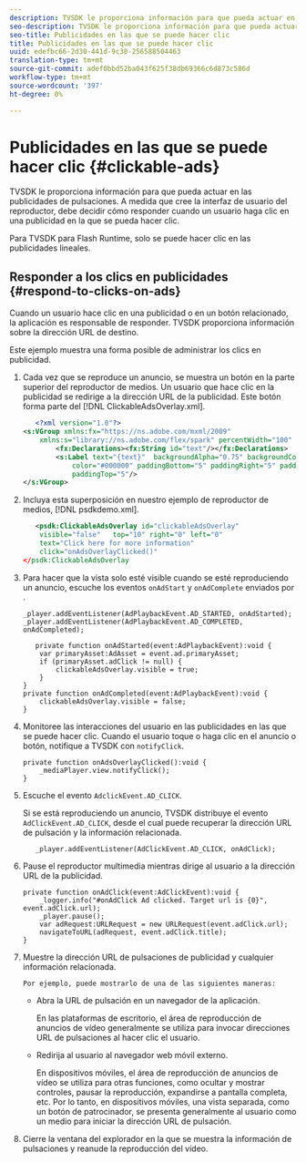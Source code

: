 ```yaml
---
description: TVSDK le proporciona información para que pueda actuar en las publicidades de pulsaciones. A medida que cree la interfaz de usuario del reproductor, debe decidir cómo responder cuando un usuario haga clic en una publicidad en la que se pueda hacer clic.
seo-description: TVSDK le proporciona información para que pueda actuar en las publicidades de pulsaciones. A medida que cree la interfaz de usuario del reproductor, debe decidir cómo responder cuando un usuario haga clic en una publicidad en la que se pueda hacer clic.
seo-title: Publicidades en las que se puede hacer clic
title: Publicidades en las que se puede hacer clic
uuid: edefbc66-2d30-441d-9c30-256588504463
translation-type: tm+mt
source-git-commit: adef0bbd52ba043f625f38db69366c6d873c586d
workflow-type: tm+mt
source-wordcount: '397'
ht-degree: 0%

---
```



# Publicidades en las que se puede hacer clic {#clickable-ads}

TVSDK le proporciona información para que pueda actuar en las publicidades de pulsaciones. A medida que cree la interfaz de usuario del reproductor, debe decidir cómo responder cuando un usuario haga clic en una publicidad en la que se pueda hacer clic.

Para TVSDK para Flash Runtime, solo se puede hacer clic en las publicidades lineales.

## Responder a los clics en publicidades {#respond-to-clicks-on-ads}

Cuando un usuario hace clic en una publicidad o en un botón relacionado, la aplicación es responsable de responder. TVSDK proporciona información sobre la dirección URL de destino.

Este ejemplo muestra una forma posible de administrar los clics en publicidad.

1. Cada vez que se reproduce un anuncio, se muestra un botón en la parte superior del reproductor de medios. Un usuario que hace clic en la publicidad se redirige a la dirección URL de la publicidad. Este botón forma parte del [!DNL ClickableAdsOverlay.xml].

   ```xml
      <?xml version="1.0"?> 
   <s:VGroup xmlns:fx="https://ns.adobe.com/mxml/2009"  
       xmlns:s="library://ns.adobe.com/flex/spark" percentWidth="100" horizontalAlign="center">     
           <fx:Declarations><fx:String id="text"/></fx:Declarations> 
           <s:Label text="{text}"  backgroundAlpha="0.75" backgroundColor="#DEDEDE"  
               color="#000000" paddingBottom="5" paddingRight="5" paddingLeft="5"  
               paddingTop="5"/> 
   </s:VGroup>
   ```

1. Incluya esta superposición en nuestro ejemplo de reproductor de medios, [!DNL psdkdemo.xml].

   ```xml
      <psdk:ClickableAdsOverlay id="clickableAdsOverlay"  
       visible="false"   top="10" right="0" left="0"  
       text="Click here for more information"   
       click="onAdsOverlayClicked()" 
   </psdk:ClickableAdsOverlay
   ```

1. Para hacer que la vista solo esté visible cuando se esté reproduciendo un anuncio, escuche los eventos `onAdStart` y `onAdComplete` enviados por .

   ```
   _player.addEventListener(AdPlaybackEvent.AD_STARTED, onAdStarted); 
   _player.addEventListener(AdPlaybackEvent.AD_COMPLETED, onAdCompleted); 
   ```

   ```
      private function onAdStarted(event:AdPlaybackEvent):void { 
       var primaryAsset:AdAsset = event.ad.primaryAsset; 
       if (primaryAsset.adClick != null) { 
           clickableAdsOverlay.visible = true;  
       } 
   } 
   private function onAdCompleted(event:AdPlaybackEvent):void { 
       clickableAdsOverlay.visible = false; 
   }
   ```

1. Monitoree las interacciones del usuario en las publicidades en las que se puede hacer clic. Cuando el usuario toque o haga clic en el anuncio o botón, notifique a TVSDK con `notifyClick`.

   ```
   private function onAdsOverlayClicked():void {     
       _mediaPlayer.view.notifyClick(); 
   }
   ```

1. Escuche el evento `AdclickEvent.AD_CLICK`.

   Si se está reproduciendo un anuncio, TVSDK distribuye el evento `AdClickEvent.AD_CLICK`, desde el cual puede recuperar la dirección URL de pulsación y la información relacionada.

   ```
      _player.addEventListener(AdClickEvent.AD_CLICK, onAdClick);
   ```

1. Pause el reproductor multimedia mientras dirige al usuario a la dirección URL de la publicidad.

   ```
   private function onAdClick(event:AdClickEvent):void { 
       _logger.info("#onAdClick Ad clicked. Target url is {0}", event.adClick.url);  
       _player.pause(); 
       var adRequest:URLRequest = new URLRequest(event.adClick.url); 
       navigateToURL(adRequest, event.adClick.title); 
   }
   ```

1. Muestre la dirección URL de pulsaciones de publicidad y cualquier información relacionada.

       Por ejemplo, puede mostrarlo de una de las siguientes maneras:
   
   * Abra la URL de pulsación en un navegador de la aplicación.

      En las plataformas de escritorio, el área de reproducción de anuncios de vídeo generalmente se utiliza para invocar direcciones URL de pulsaciones al hacer clic el usuario.
   * Redirija al usuario al navegador web móvil externo.

      En dispositivos móviles, el área de reproducción de anuncios de vídeo se utiliza para otras funciones, como ocultar y mostrar controles, pausar la reproducción, expandirse a pantalla completa, etc. Por lo tanto, en dispositivos móviles, una vista separada, como un botón de patrocinador, se presenta generalmente al usuario como un medio para iniciar la dirección URL de pulsación.

1. Cierre la ventana del explorador en la que se muestra la información de pulsaciones y reanude la reproducción del vídeo.

